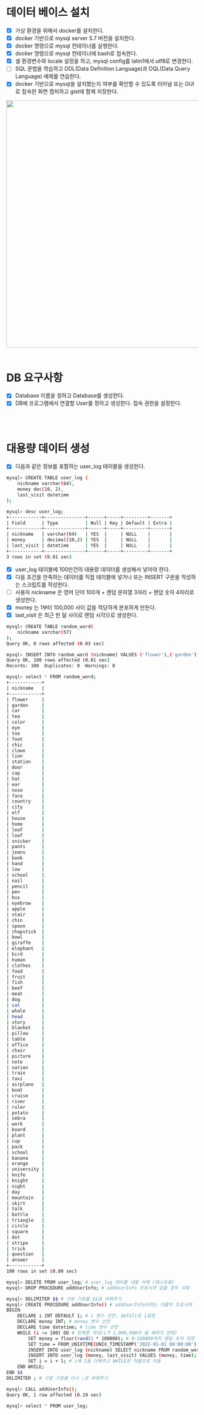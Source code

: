 # 데이터 베이스 설치
- [X] 가상 환경을 위해서 docker를 설치한다.
- [X] docker 기반으로 mysql server 5.7 버전을 설치한다.
- [X] docker 명령으로 mysql 컨테이너를 실행한다.
- [X] docker 명령으로 mysql 컨테이너에 bash로 접속한다.
- [X] 셀 환경변수와 locale 설정을 하고, mysql config를 latin1에서 utf8로 변경한다.
- [ ] SQL 문법을 학습하고 DDL(Data Definition Language)과 DQL(Data Query Language) 예제를 연습한다.
- [X] docker 기반으로 mysql을 설치했는지 여부를 확인할 수 있도록 터미널 또는 GUI로 접속한 화면 캡처하고 gist에 함께 저장한다.

<img width="650" src="https://user-images.githubusercontent.com/17706346/152873314-63f0bfed-e9b6-42e3-a93f-37bd6eeea5c0.png">  
<br>
<br>

# DB 요구사항
- [X] Database 이름을 정하고 Database를 생성한다.
- [X] DB에 프로그램에서 연결할 User를 정하고 생성한다. 접속 권한을 설정한다.  
<br>
<br>

# 대용량 데이터 생성
- [X] 다음과 같은 정보를 포함하는 user_log 테이블을 생성한다.
```bash
mysql> CREATE TABLE user_log (
    nickname varchar(64),
    money dec(10, 2),
    last_visit datetime
);

mysql> desc user_log;
+------------+---------------+------+-----+---------+-------+
| Field      | Type          | Null | Key | Default | Extra |
+------------+---------------+------+-----+---------+-------+
| nickname   | varchar(64)   | YES  |     | NULL    |       |
| money      | decimal(10,2) | YES  |     | NULL    |       |
| last_visit | datetime      | YES  |     | NULL    |       |
+------------+---------------+------+-----+---------+-------+
3 rows in set (0.01 sec)
```

- [X] user_log 테이블에 100만건의 대용량 데이터를 생성해서 넣어야 한다.
- [X] 다음 조건을 만족하는 데이터를 직접 테이블에 넣거나 또는 INSERT 구문을 작성하는 스크립트를 작성한다.
- [ ] 사용자 nickname 은 영어 단어 100개 + 랜덤 문자열 3자리 + 랜덤 숫자 4자리로 생성한다.
- [X] money 는 1부터 100,000 사이 값을 적당하게 분포하게 만든다.
- [X] last_visit 은 최근 한 달 사이로 랜덤 시각으로 생성한다.
```bash
mysql> CREATE TABLE random_word(
    nickname varchar(57)
);
Query OK, 0 rows affected (0.03 sec)

mysql> INSERT INTO random_word (nickname) VALUES ('flower'),('garden'),('car'),('tea'),('color'),('eye'),('toe'),('foot'),('chic'),('clown'),('lion'),('station'),('door'),('cap'),('hat'),('ear'),('nose'),('face'),('country'),('city'),('elf'),('house'),('home'),('leaf'),('loof'),('snicker'),('pants'),('jeans'),('book'),('hand'),('low'),('school'),('nail'),('pencil'),('pen'),('bus'),('eyebrow'),('apple'),('stair'),('chin'),('spoon'),('chapstick'),('bowl'),('giraffe'),('elephant'),('bird'),('human'),('clothes'),('food'),('fruit'),('fish'),('beef'),('meat'),('dog'),('cat'),('whale'),('head'),('story'),('blanket'),('pillow'),('table'),('office'),('chair'),('picture'),('note'),('nation'),('train'),('taxi'),('airplane'),('boat'),('cruise'),('river'),('ruler'),('potato'),('zebra'),('work'),('board'),('plant'),('cup'),('pack'),('school'),('banana'),('orange'),('university'),('knife'),('knight'),('night'),('day'),('mountain'),('skirt'),('talk'),('bottle'),('triangle'),('circle'),('square'),('dot'),('stripe'),('trick'),('question'),('answer');
Query OK, 100 rows affected (0.01 sec)
Records: 100  Duplicates: 0  Warnings: 0

mysql> select * FROM random_word;
+------------+
| nickname   |
+------------+
| flower     |
| garden     |
| car        |
| tea        |
| color      |
| eye        |
| toe        |
| foot       |
| chic       |
| clown      |
| lion       |
| station    |
| door       |
| cap        |
| hat        |
| ear        |
| nose       |
| face       |
| country    |
| city       |
| elf        |
| house      |
| home       |
| leaf       |
| loof       |
| snicker    |
| pants      |
| jeans      |
| book       |
| hand       |
| low        |
| school     |
| nail       |
| pencil     |
| pen        |
| bus        |
| eyebrow    |
| apple      |
| stair      |
| chin       |
| spoon      |
| chapstick  |
| bowl       |
| giraffe    |
| elephant   |
| bird       |
| human      |
| clothes    |
| food       |
| fruit      |
| fish       |
| beef       |
| meat       |
| dog        |
| cat        |
| whale      |
| head       |
| story      |
| blanket    |
| pillow     |
| table      |
| office     |
| chair      |
| picture    |
| note       |
| nation     |
| train      |
| taxi       |
| airplane   |
| boat       |
| cruise     |
| river      |
| ruler      |
| potato     |
| zebra      |
| work       |
| board      |
| plant      |
| cup        |
| pack       |
| school     |
| banana     |
| orange     |
| university |
| knife      |
| knight     |
| night      |
| day        |
| mountain   |
| skirt      |
| talk       |
| bottle     |
| triangle   |
| circle     |
| square     |
| dot        |
| stripe     |
| trick      |
| question   |
| answer     |
+------------+
100 rows in set (0.00 sec)
```

```bash
mysql> DELETE FROM user_log; # user_log 테이블 내용 삭제 (테스트용)
mysql> DROP PROCEDURE addUserInfo; # addUserInfo 프로시져 있을 경우 삭제

mysql> DELIMITER $$ # 구분 기호를 $$로 바꿔주기
mysql> CREATE PROCEDURE addUserInfo() # addUserInfo이라는 이름의 프로시져
BEGIN
    DECLARE i INT DEFAULT 1; # i 변수 선언, defalt로 1설정
    DECLARE money INT; # money 변수 선언
    DECLARE time datetime; # time 변수 선언
    WHILE (i <= 100) DO # 반복문 작성(i가 1,000,000이 될 때까지 반복)
        SET money = floor(rand() * 100000); # 0~100000까지 랜덤 숫자 지정
        SET time = FROM_UNIXTIME(UNIX_TIMESTAMP('2022-01-01 00:00:00') + FLOOR(0 + (RAND() * 2592000))); # 1월 1일 기준 한달 날짜 랜덤 지정
        INSERT INTO user_log (nickname) SELECT nickname FROM random_word ORDER BY rand() limit 1; # user_log 테이블 nickname에 random_word 테이블 nickname을 랜덤으로 1개 추가
        INSERT INTO user_log (money, last_visit) VALUES (money, time); # user_log 테이블 money, last_visit에 변수 money, time을 추가
        SET i = i + 1; # i에 1을 더해주고 WHILE문 처음으로 이동
    END WHILE;
END $$
DELIMITER ; # 구분 기호를 다시 ;로 바꿔주기

mysql> CALL addUserInfo();
Query OK, 1 row affected (0.19 sec)
```

```bash
mysql> select * FROM user_log;
```